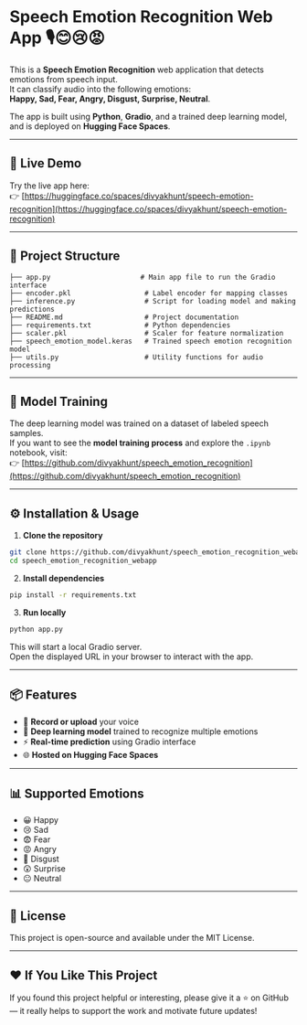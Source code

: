 # Speech Emotion Recognition Web App 🎙️😊😢😡

This is a **Speech Emotion Recognition** web application that detects emotions from speech input.  
It can classify audio into the following emotions:  
**Happy, Sad, Fear, Angry, Disgust, Surprise, Neutral**.

The app is built using **Python**, **Gradio**, and a trained deep learning model, and is deployed on **Hugging Face Spaces**.

---

## 🚀 Live Demo
Try the live app here:  
👉 [https://huggingface.co/spaces/divyakhunt/speech-emotion-recognition](https://huggingface.co/spaces/divyakhunt/speech-emotion-recognition)

---

## 📂 Project Structure

```
├── app.py                      # Main app file to run the Gradio interface
├── encoder.pkl                  # Label encoder for mapping classes
├── inference.py                 # Script for loading model and making predictions
├── README.md                    # Project documentation
├── requirements.txt             # Python dependencies
├── scaler.pkl                   # Scaler for feature normalization
├── speech_emotion_model.keras   # Trained speech emotion recognition model
├── utils.py                     # Utility functions for audio processing
```

---

## 🧠 Model Training  
The deep learning model was trained on a dataset of labeled speech samples.  
If you want to see the **model training process** and explore the `.ipynb` notebook, visit:  
👉 [https://github.com/divyakhunt/speech_emotion_recognition](https://github.com/divyakhunt/speech_emotion_recognition)

---

## ⚙️ Installation & Usage

1. **Clone the repository**
```bash
git clone https://github.com/divyakhunt/speech_emotion_recognition_webapp.git
cd speech_emotion_recognition_webapp
```

2. **Install dependencies**
```bash
pip install -r requirements.txt
```

3. **Run locally**
```bash
python app.py
```
This will start a local Gradio server.  
Open the displayed URL in your browser to interact with the app.

---

## 📦 Features

- 🎤 **Record or upload** your voice
- 🧠 **Deep learning model** trained to recognize multiple emotions
- ⚡ **Real-time prediction** using Gradio interface
- 🌐 **Hosted on Hugging Face Spaces**

---

## 📊 Supported Emotions
- 😀 Happy  
- 😢 Sad  
- 😨 Fear  
- 😡 Angry  
- 🤢 Disgust  
- 😲 Surprise  
- 😐 Neutral  

---

## 📜 License  
This project is open-source and available under the MIT License.  

---

## ❤️ If You Like This Project  
If you found this project helpful or interesting, please give it a ⭐ on GitHub — it really helps to support the work and motivate future updates!

